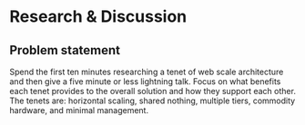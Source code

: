 # Research & Discussion

## Problem statement

Spend the first ten minutes researching a tenet of web scale architecture and
then give a five minute or less lightning talk. Focus on what benefits each
tenet provides to the overall solution and how they support each other. The
tenets are: horizontal scaling, shared nothing, multiple tiers, commodity
hardware, and minimal management.
